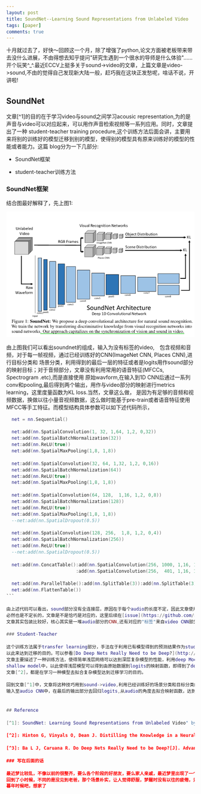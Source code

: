 ```yaml
---
layout: post
title: SoundNet--Learning Sound Representations from Unlabeled Video
tags: [paper]
comments: true
---  
```


十月就过去了，好快～回顾这一个月，除了增强了python,论文方面被老板带来带去没什么进展，不由得想去知乎提问"研究生遇到一个很水的导师是什么体验"……
开个玩笑^_^.最近ECCV上挺多关于sound->video的文章，上篇文章是video->sound,不由的觉得自己发现新大陆一般，赶巧我在这块正发愁呢，啥话不说，开讲啦!

## SoundNet　　

文章[^1]的目的在于学习video与sound之间学习acousic representation,为的是声音与video可以对应起来，可以用作声音检索视频等一系列应用。同时，文章提出了一种
student-teacher training procedure,这个训练方法后面会讲，主要用来将别的训练好的模型迁移到别的模型，使得别的模型具有原来训练好的模型的性能或者能力。这篇
blog分为一下几部分:  

* SoundNet框架　　

* student-teacher训练方法　　

### SoundNet框架　　

结合图最好解释了，先上图1:  

![1](../downloads/soundnet/1)  

由上图我们可以看出soundnet的组成，输入为没有标签的video,　包含视频和音频，对于每一帧视频，通过已经训练好的CNN(ImageNet CNN, Places CNN),进行目标分类和
场景分类，利用得到的最后一层的特征或者是logits用作sound部分的映射目标；对于音频部分，文章没有利用常用的语音特征(MFCCs, Spectrogram .etc),而是直接使用
原始wavform,在输入到1D CNN后通过一系列conv和pooling,最后得到两个输出，用作与video部分的映射进行metrics learning，这里度量函数为KL loss.当然，文章这么做，
是因为有足够的音频和视频数据，换做以往小量音视频数据，这么做时能基于pre-train或者语音特征使用MFCC等手工特征。而模型结构具体参数可以如下述代码所示，　　


```lua
  net = nn.Sequential()

  net:add(nn.SpatialConvolution(1, 32, 1,64, 1,2, 0,32))
  net:add(nn.SpatialBatchNormalization(32))
  net:add(nn.ReLU(true))
  net:add(nn.SpatialMaxPooling(1,8, 1,8))

  net:add(nn.SpatialConvolution(32, 64, 1,32, 1,2, 0,16))
  net:add(nn.SpatialBatchNormalization(64))
  net:add(nn.ReLU(true))
  net:add(nn.SpatialMaxPooling(1,8, 1,8))

  net:add(nn.SpatialConvolution(64, 128,  1,16, 1,2, 0,8))
  net:add(nn.SpatialBatchNormalization(128))
  net:add(nn.ReLU(true))
  net:add(nn.SpatialMaxPooling(1,8, 1,8))
  --net:add(nn.SpatialDropout(0.5))

  net:add(nn.SpatialConvolution(128, 256,  1,8, 1,2, 0,4))
  net:add(nn.SpatialBatchNormalization(256))
  net:add(nn.ReLU(true))
  --net:add(nn.SpatialDropout(0.5))

  net:add(nn.ConcatTable():add(nn.SpatialConvolution(256, 1000, 1,16, 1,12, 0,4))
                          :add(nn.SpatialConvolution(256,  401, 1,16, 1,12, 0,4)))

  net:add(nn.ParallelTable():add(nn.SplitTable(3)):add(nn.SplitTable(3)))
  net:add(nn.FlattenTable())
```　　

由上述代码可以看出，sound部分没有全连接层，原因在于每个audio的长度不定，因此文章使用全卷积网络，这里困惑的是不定长的audio对应video
必然也是不定长的，文章是不是恰巧是对应的，这里后续在[issue](https://github.com/saicoco/saicoco.github.io/issues/7)中作补充。其实这里看出，
文章其实包装比较好，核心其实是一堆audio部分的CNN,还有对应的"标签"来自video CNN部分，然后利用student-teacher进行训练。　　

### Student-Teacher  

这个训练方法属于transfer learning部分，手法在于利用已有模型得到的预测结果作为student模型的弱标签，使得student去拟合teacher的复杂函数，
以此来达到迁移的目的。可以参看[Do Deep Nets Really Need to be Deep?](http://xueshu.baidu.com/s?wd=paperuri%3A%28078415e6ab570770529798299e0d8b90%29&filter=sc_long_sign&tn=SE_xueshusource_2kduw22v&sc_vurl=http%3A%2F%2Farxiv.org%2Fabs%2F1312.6184&ie=utf-8&sc_us=7007594391503052629)，
文章主要描述了一种训练方法，使得简单浅层网络可以达到深层复杂模型的性能，利用deep Model最后的输出logits作为原来输入数据的新标签，去重新输入到
shallow model中，以此使得浅层模型可以得到由原始数据到logits的映射函数，即得到了deep model的映射能力，正是"如果我不能打败你，我就加入你"，当然，还有这篇
文章[^2]，都是在学习一种模型去拟合复杂模型达到迁移学习的目的。　　

回到文章[^1]中，文章将这种技巧用到sound->video,利用已经训练好的场景分类和目标分类的CNN模型得到video对应的logits,然后将对应的audio
输入至audio CNN中，在最后的输出部分去回归logits,从audio的角度去拟合映射函数，达到sound到场景sematic level label，可以说比较创新。　　


## Reference  

[^1]: SoundNet: Learning Sound Representations from Unlabeled Video" by Yusuf Aytar, Carl Vondrick, Antonio Torralba. NIPS 2016  

[^2]: Hinton G, Vinyals O, Dean J. Distilling the Knowledge in a Neural Network[J]. Computer Science, 2015, 14(7):38-39.  

[^3]: Ba L J, Caruana R. Do Deep Nets Really Need to be Deep?[J]. Advances in Neural Information Processing Systems, 2014:2654-2662.  　　

### 写在后面的话　　

最近梦比较乱，不像以前的很整齐，要么各个阶段的好朋友，要么家人亲戚，最近梦里出现了一个约我吃小龙虾的女孩子，后来居然被她老板喊去吃小龙虾...,再到后来觉得自己
回到了小时候，不同的是没见到老爸，那个场景朴实，让人觉得舒服，梦醒时没有以往的疲倦，只想着努力记住那种感觉，谁想吃个饭啥都没了..我还是觉得会遇到这个场景的，可能会在我
暮年时候吧，想家了